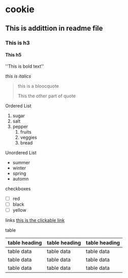 # cookie

## This is addittion in readme file

### This is h3

#### This h5

''This is bold text''

_this is italics_

> this is a bloocquote
> 
> This the other part of quote

Ordered List
1. sugar
2. salt
3. pepper
    1. fruits
    2. veggies
    3. bread

Unordered List
- summer
- winter
- spring
- automn

checkboxes
 - [ ] red
 - [ ] black
 - [ ] yellow

links
[this is the clickable link](https://google.com)

table

| table heading | table heading | table heading |
| ------------- | ------------- | ------------- |
| table data    | table data    | table data    |
| table data    | table data    | table data    |
| table data    | table data    | table data    |

``` this is the code ´´´




